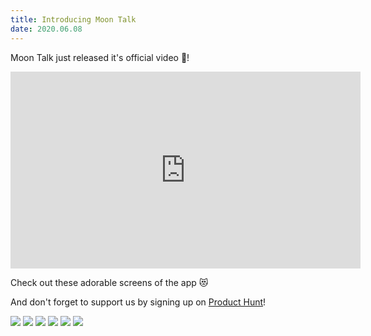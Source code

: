 ```yaml
---
title: Introducing Moon Talk
date: 2020.06.08
---
```


Moon Talk just released it's official video 🚀!

<center>
<iframe width="560" height="315" src="https://www.youtube.com/embed/Rv8uobu25rc" frameborder="0" allow="accelerometer; autoplay; encrypted-media; gyroscope; picture-in-picture" allowfullscreen></iframe>
</center>

Check out these adorable screens of the app 😻

And don't forget to support us by signing up on [Product Hunt](https://www.producthunt.com/upcoming/moon-talk)!

![](2020.06.08_Introducing_Moon_Talk/Home.png)
![](2020.06.08_Introducing_Moon_Talk/Swipe_Snooze.png)
![](2020.06.08_Introducing_Moon_Talk/Swipe_Mute.png)
![](2020.06.08_Introducing_Moon_Talk/Swipe_Talk.png)
![](2020.06.08_Introducing_Moon_Talk/Direct_Talk.png)
![](2020.06.08_Introducing_Moon_Talk/Channel.png)
